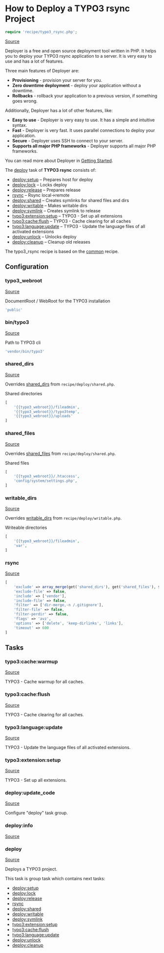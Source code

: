 <!-- DO NOT EDIT THIS FILE! -->
<!-- Instead edit recipe/typo3_rsync.php -->
<!-- Then run bin/docgen -->

# How to Deploy a TYPO3 rsync Project

```php
require 'recipe/typo3_rsync.php';
```

[Source](/recipe/typo3_rsync.php)

Deployer is a free and open source deployment tool written in PHP. 
It helps you to deploy your TYPO3 rsync application to a server. 
It is very easy to use and has a lot of features. 

Three main features of Deployer are:
- **Provisioning** - provision your server for you.
- **Zero downtime deployment** - deploy your application without a downtime.
- **Rollbacks** - rollback your application to a previous version, if something goes wrong.

Additionally, Deployer has a lot of other features, like:
- **Easy to use** - Deployer is very easy to use. It has a simple and intuitive syntax.
- **Fast** - Deployer is very fast. It uses parallel connections to deploy your application.
- **Secure** - Deployer uses SSH to connect to your server.
- **Supports all major PHP frameworks** - Deployer supports all major PHP frameworks.

You can read more about Deployer in [Getting Started](/docs/getting-started.md).

The [deploy](#deploy) task of **TYPO3 rsync** consists of:
* [deploy:setup](/docs/recipe/deploy/setup.md#deploysetup) – Prepares host for deploy
* [deploy:lock](/docs/recipe/deploy/lock.md#deploylock) – Locks deploy
* [deploy:release](/docs/recipe/deploy/release.md#deployrelease) – Prepares release
* [rsync](/docs/contrib/rsync.md#rsync) – Rsync local->remote
* [deploy:shared](/docs/recipe/deploy/shared.md#deployshared) – Creates symlinks for shared files and dirs
* [deploy:writable](/docs/recipe/deploy/writable.md#deploywritable) – Makes writable dirs
* [deploy:symlink](/docs/recipe/deploy/symlink.md#deploysymlink) – Creates symlink to release
* [typo3:extension:setup](/docs/recipe/typo3_rsync.md#typo3extensionsetup) – TYPO3 - Set up all extensions
* [typo3:cache:flush](/docs/recipe/typo3_rsync.md#typo3cacheflush) – TYPO3 - Cache clearing for all caches
* [typo3:language:update](/docs/recipe/typo3_rsync.md#typo3languageupdate) – TYPO3 - Update the language files of all activated extensions
* [deploy:unlock](/docs/recipe/deploy/lock.md#deployunlock) – Unlocks deploy
* [deploy:cleanup](/docs/recipe/deploy/cleanup.md#deploycleanup) – Cleanup old releases


The typo3_rsync recipe is based on the [common](/docs/recipe/common.md) recipe.

## Configuration
### typo3_webroot
[Source](https://github.com/deployphp/deployer/blob/master/recipe/typo3_rsync.php#L12)

DocumentRoot / WebRoot for the TYPO3 installation

```php title="Default value"
'public'
```


### bin/typo3
[Source](https://github.com/deployphp/deployer/blob/master/recipe/typo3_rsync.php#L17)

Path to TYPO3 cli

```php title="Default value"
'vendor/bin/typo3'
```


### shared_dirs
[Source](https://github.com/deployphp/deployer/blob/master/recipe/typo3_rsync.php#L22)

Overrides [shared_dirs](/docs/recipe/deploy/shared.md#shared_dirs) from `recipe/deploy/shared.php`.

Shared directories

```php title="Default value"
[
    '{{typo3_webroot}}/fileadmin',
    '{{typo3_webroot}}/typo3temp',
    '{{typo3_webroot}}/uploads'
]
```


### shared_files
[Source](https://github.com/deployphp/deployer/blob/master/recipe/typo3_rsync.php#L31)

Overrides [shared_files](/docs/recipe/deploy/shared.md#shared_files) from `recipe/deploy/shared.php`.

Shared files

```php title="Default value"
[
    '{{typo3_webroot}}/.htaccess',
    'config/system/settings.php',
]
```


### writable_dirs
[Source](https://github.com/deployphp/deployer/blob/master/recipe/typo3_rsync.php#L39)

Overrides [writable_dirs](/docs/recipe/deploy/writable.md#writable_dirs) from `recipe/deploy/writable.php`.

Writeable directories

```php title="Default value"
[
    '{{typo3_webroot}}/fileadmin',
    'var',
]
```


### rsync
[Source](https://github.com/deployphp/deployer/blob/master/recipe/typo3_rsync.php#L65)



```php title="Default value"
[
    'exclude' => array_merge(get('shared_dirs'), get('shared_files'), $exclude),
    'exclude-file' => false,
    'include' => ['vendor'],
    'include-file' => false,
    'filter' => ['dir-merge,-n /.gitignore'],
    'filter-file' => false,
    'filter-perdir' => false,
    'flags' => 'avz',
    'options' => ['delete', 'keep-dirlinks', 'links'],
    'timeout' => 600
]
```



## Tasks

### typo3:cache:warmup
[Source](https://github.com/deployphp/deployer/blob/master/recipe/typo3_rsync.php#L79)

TYPO3 - Cache warmup for all caches.




### typo3:cache:flush
[Source](https://github.com/deployphp/deployer/blob/master/recipe/typo3_rsync.php#L85)

TYPO3 - Cache clearing for all caches.




### typo3:language:update
[Source](https://github.com/deployphp/deployer/blob/master/recipe/typo3_rsync.php#L91)

TYPO3 - Update the language files of all activated extensions.




### typo3:extension:setup
[Source](https://github.com/deployphp/deployer/blob/master/recipe/typo3_rsync.php#L97)

TYPO3 - Set up all extensions.




### deploy:update_code
[Source](https://github.com/deployphp/deployer/blob/master/recipe/typo3_rsync.php#L105)



Configure "deploy" task group.


### deploy:info
[Source](https://github.com/deployphp/deployer/blob/master/recipe/typo3_rsync.php#L106)






### deploy
[Source](https://github.com/deployphp/deployer/blob/master/recipe/typo3_rsync.php#L109)

Deploys a TYPO3 project.




This task is group task which contains next tasks:
* [deploy:setup](/docs/recipe/deploy/setup.md#deploysetup)
* [deploy:lock](/docs/recipe/deploy/lock.md#deploylock)
* [deploy:release](/docs/recipe/deploy/release.md#deployrelease)
* [rsync](/docs/contrib/rsync.md#rsync)
* [deploy:shared](/docs/recipe/deploy/shared.md#deployshared)
* [deploy:writable](/docs/recipe/deploy/writable.md#deploywritable)
* [deploy:symlink](/docs/recipe/deploy/symlink.md#deploysymlink)
* [typo3:extension:setup](/docs/recipe/typo3_rsync.md#typo3extensionsetup)
* [typo3:cache:flush](/docs/recipe/typo3_rsync.md#typo3cacheflush)
* [typo3:language:update](/docs/recipe/typo3_rsync.md#typo3languageupdate)
* [deploy:unlock](/docs/recipe/deploy/lock.md#deployunlock)
* [deploy:cleanup](/docs/recipe/deploy/cleanup.md#deploycleanup)


